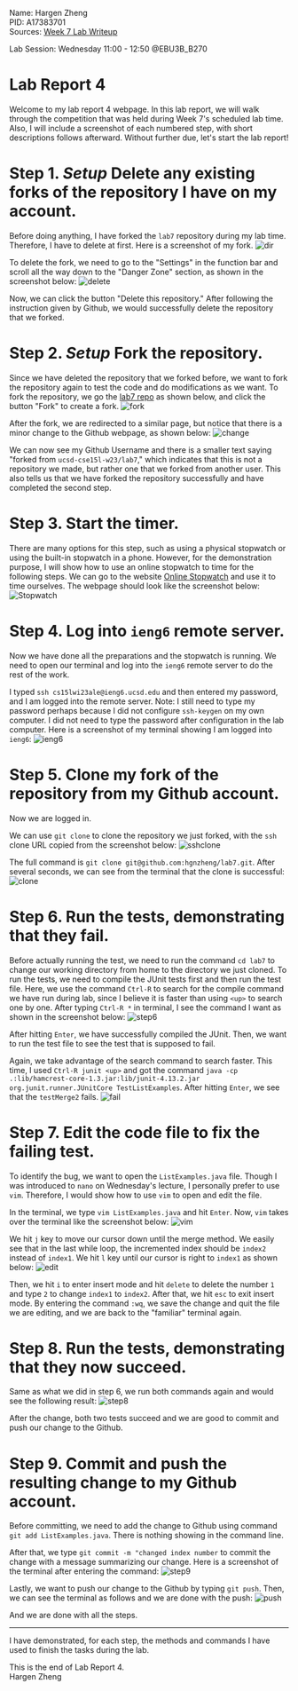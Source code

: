 Name: Hargen Zheng\
PID: A17383701\
Sources: [Week 7 Lab Writeup](https://ucsd-cse15l-w23.github.io/week/week7/)

Lab Session: Wednesday 11:00 - 12:50 @EBU3B_B270

# Lab Report 4
Welcome to my lab report 4 webpage. In this lab report, we will walk through the competition that was held during Week 7's scheduled lab time. Also, I will include a screenshot of each numbered step, with short descriptions follows afterward. Without further due, let's start the lab report!

# Step 1. *Setup* Delete any existing forks of the repository I have on my account.

Before doing anything, I have forked the `lab7` repository during my lab time. Therefore, I have to delete at first. Here is a screenshot of my fork.
![dir](step1-1.png)

To delete the fork, we need to go to the "Settings" in the function bar and scroll all the way down to the "Danger Zone" section, as shown in the screenshot below:
![delete](step1-2.png)

Now, we can click the button "Delete this repository." After following the instruction given by Github, we would successfully delete the repository that we forked.  

# Step 2. *Setup* Fork the repository.
Since we have deleted the repository that we forked before, we want to fork the repository again to test the code and do modifications as we want. To fork the repository, we go the [lab7 repo](https://ucsd-cse15l-w23.github.io/week/week7/) as shown below, and click the button "Fork" to create a fork.
![fork](step2.png)

After the fork, we are redirected to a similar page, but notice that there is a minor change to the Github webpage, as shown below:
![change](step2-2.png)

We can now see my Github Username and there is a smaller text saying "forked from `ucsd-cse15l-w23/lab7`," which indicates that this is not a repository we made, but rather one that we forked from another user. This also tells us that we have forked the repository successfully and have completed the second step.

# Step 3. Start the timer.
There are many options for this step, such as using a physical stopwatch or using the built-in stopwatch in a phone. However, for the demonstration purpose, I will show how to use an online stopwatch to time for the following steps. We can go to the website [Online Stopwatch](https://www.timeanddate.com/stopwatch/) and use it to time ourselves. The webpage should look like the screenshot below:
![Stopwatch](step3.png)

# Step 4. Log into `ieng6` remote server.
Now we have done all the preparations and the stopwatch is running. We need to open our terminal and log into the `ieng6` remote server to do the rest of the work.

I typed `ssh cs15lwi23ale@ieng6.ucsd.edu` and then entered my password, and I am logged into the remote server. Note: I still need to type my password perhaps because I did not configure `ssh-keygen` on my own computer. I did not need to type the password after configuration in the lab computer. Here is a screenshot of my terminal showing I am logged into `ieng6`:
![ieng6](step4.png)

# Step 5. Clone my fork of the repository from my Github account.
Now we are logged in. 

We can use `git clone` to clone the repository we just forked, with the `ssh` clone URL copied from the screenshot below:
![sshclone](step5-1.png)

The full command is `git clone git@github.com:hgnzheng/lab7.git`. After several seconds, we can see from the terminal that the clone is successful:
![clone](step5-2.png)

# Step 6. Run the tests, demonstrating that they fail.
Before actually running the test, we need to run the command `cd lab7` to change our working directory from home to the directory we just cloned. To run the tests, we need to compile the JUnit tests first and then run the test file. Here, we use the command `Ctrl-R` to search for the compile command we have run during lab, since I believe it is faster than using `<up>` to search one by one. After typing `Ctrl-R *` in terminal, I see the command I want as shown in the screenshot below:
![step6](step-6.png)

After hitting `Enter`, we have successfully compiled the JUnit. Then, we want to run the test file to see the test that is supposed to fail. 

Again, we take advantage of the search command to search faster. This time, I used `Ctrl-R junit <up>` and got the command `java -cp .:lib/hamcrest-core-1.3.jar:lib/junit-4.13.2.jar org.junit.runner.JUnitCore TestListExamples`. After hitting `Enter`, we see that the `testMerge2` fails. 
![fail](step6-2.png)

# Step 7. Edit the code file to fix the failing test.
To identify the bug, we want to open the `ListExamples.java` file. Though I was introduced to `nano` on Wednesday's lecture, I personally prefer to use `vim`. Therefore, I would show how to use `vim` to open and edit the file. 

In the terminal, we type `vim ListExamples.java` and hit `Enter`. Now, `vim` takes over the terminal like the screenshot below:
![vim](step6-3.png)

We hit `j` key to move our cursor down until the merge method. We easily see that in the last while loop, the incremented index should be `index2` instead of `index1`. We hit `l` key until our cursor is right to `index1` as shown below:
![edit](step6-4.png)

Then, we hit `i` to enter insert mode and hit `delete` to delete the number `1` and type `2` to change `index1` to `index2`. After that, we hit `esc` to exit insert mode. By entering the command `:wq`, we save the change and quit the file we are editing, and we are back to the "familiar" terminal again.

# Step 8. Run the tests, demonstrating that they now succeed.

Same as what we did in step 6, we run both commands again and would see the following result:
![step8](step8.png)

After the change, both two tests succeed and we are good to commit and push our change to the Github.
# Step 9. Commit and push the resulting change to my Github account.
Before committing, we need to add the change to Github using command `git add ListExamples.java`. There is nothing showing in the command line. 

After that, we type `git commit -m "changed index number` to commit the change with a message summarizing our change. Here is a screenshot of the terminal after entering the command:
![step9](step9.png)

Lastly, we want to push our change to the Github by typing `git push`. Then, we can see the terminal as follows and we are done with the push:
![push](step9-2.png)

And we are done with all the steps.

---

I have demonstrated, for each step, the methods and commands I have used to finish the tasks during the lab. 

This is the end of Lab Report 4.\
Hargen Zheng

